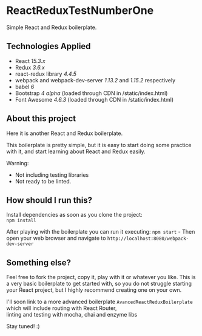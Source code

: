 # ReactReduxTestNumberOne

Simple React and Redux boilerplate.

## Technologies Applied
* React *15.3.x*
* Redux *3.6.x*
* react-redux library *4.4.5*
* webpack and webpack-dev-server *1.13.2* and *1.15.2* respectively
* babel *6*
* Bootstrap *4 alpha* (loaded through CDN in /static/index.html)
* Font Awesome *4.6.3* (loaded through CDN in /static/index.html)

## About this project
Here it is another React and Redux boilerplate.

This boilerplate is pretty simple,
but it is easy to start doing some practice with it,
and start learning about React and Redux easily.

Warning:
* Not including testing libraries  
* Not ready to be linted.

## How should I run this?
Install dependencies as soon as you clone the project:  
`npm install`

After playing with the boilerplate you can run it executing: `npm start` - Then open your web browser and navigate to `http://localhost:8080/webpack-dev-server`


## Something else?

Feel free to fork the project, copy it, play with it or whatever you like.
This is a very basic boilerplate to get started with, so you do not struggle
starting your React project, but I highly recommend creating one on your own.

I'll soon link to a more advanced boilerplate `AvancedReactReduxBoilerplate`
which will include routing with React Router,  
linting and testing with mocha, chai and enzyme libs

Stay tuned! :)
